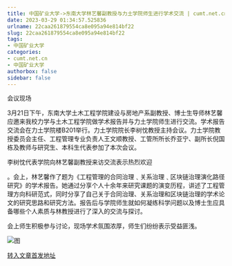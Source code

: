```yaml
---
title: 中国矿业大学->东南大学林艺馨副教授与力土学院师生进行学术交流 | cumt.net.cn
date: 2023-03-29 01:34:57.525836
urlname: 22caa261879554ca8e095a94e814bf22
slug: 22caa261879554ca8e095a94e814bf22
tags: 
- 中国矿业大学
categories:
- cumt.net.cn
- 中国矿业大学
authorbox: false
sidebar: false
---
```

会议现场

3月21日下午，东南大学土木工程学院建设与房地产系副教授、博士生导师林艺馨应邀来我校力学与土木工程学院做学术报告并与力土学院师生进行交流。学术报告交流会在力土学院楼B201举行。力土学院院长李树忱教授主持会议。力土学院教授委员会主任、工程管理专业负责人王文顺教授、工管所所长乔亚宁、副所长倪国栋及教师与研究生、本科生代表参加了本次会议。

李树忱代表学院向林艺馨副教授来访交流表示热烈欢迎
<!--more-->
。会上，林艺馨作了题为《工程管理的合同治理﹑关系治理﹑区块链治理演化路径研究》的学术报告。她通过分享个人十余年来研究课题的演变历程，讲述了工程管理方向科研范式，同时分享了自己关于合同治理、关系治理和区块链治理的学术论文的研究思路和研究方法。报告后与学院师生就如何凝练科学问题以及博士生应具备哪些个人素质与林教授进行了深入的交流与探讨。

会上师生积极参与讨论，现场学术氛围浓厚，师生们纷纷表示受益匪浅。

![图](https://xwzx.cumt.edu.cn/_upload/article/images/17/1e/500776ab48259afb84907c3d0c03/fc5b2ce1-497b-4abd-a9b0-db3dda7303a9.jpg)

[转入文章首发地址](https://xwzx.cumt.edu.cn/cf/1e/c523a642846/page.htm)